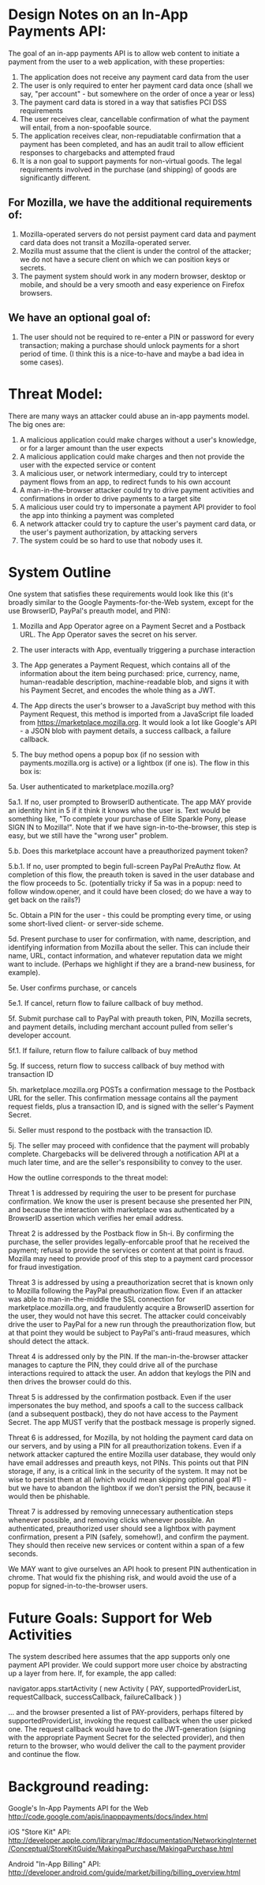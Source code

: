 Design Notes on an In-App Payments API:
========================================

The goal of an in-app payments API is to allow web content to initiate a payment from the user to a web application, with these properties:

1. The application does not receive any payment card data from the user
2. The user is only required to enter her payment card data once (shall we say, "per account" - but somewhere on the order of once a year or less)
3. The payment card data is stored in a way that satisfies PCI DSS requirements
4. The user receives clear, cancellable confirmation of what the payment will entail, from a non-spoofable source.
5. The application receives clear, non-repudiatable confirmation that a payment has been completed, and has an audit trail to allow efficient responses to chargebacks and attempted fraud
6. It is a non goal to support payments for non-virtual goods.  The legal requirements involved in the purchase (and shipping) of goods are significantly different.

For Mozilla, we have the additional requirements of:
----------------------------------------------------

1. Mozilla-operated servers do not persist payment card data and payment card data does not transit a Mozilla-operated server.
2. Mozilla must assume that the client is under the control of the attacker; we do not have a secure client on which we can position keys or secrets.
3. The payment system should work in any modern browser, desktop or mobile, and should be a very smooth and easy experience on Firefox browsers.

We have an optional goal of:
----------------------------

1. The user should not be required to re-enter a PIN or password for every transaction; making a purchase should unlock payments for a short period of time.  (I think this is a nice-to-have and maybe a bad idea in some cases).

Threat Model:
=============

There are many ways an attacker could abuse an in-app payments model.  The big ones are:

1. A malicious application could make charges without a user's knowledge, or for a larger amount than the user expects
2. A malicious application could make charges and then not provide the user with the expected service or content
3. A malicious user, or network intermediary, could try to intercept payment flows from an app, to redirect funds to his own account
4. A man-in-the-browser attacker could try to drive payment activities and confirmations in order to drive payments to a target site
5. A malicious user could try to impersonate a payment API provider to fool the app into thinking a payment was completed
6. A network attacker could try to capture the user's payment card data, or the user's payment authorization, by attacking servers
7. The system could be so hard to use that nobody uses it.

System Outline
==============

One system that satisfies these requirements would look like this (it's broadly similar to the Google Payments-for-the-Web system, except for the use BrowserID, PayPal's preauth model, and PIN):

1. Mozilla and App Operator agree on a Payment Secret and a Postback URL.  The App Operator saves the secret on his server.

2. The user interacts with App, eventually triggering a purchase interaction

3. The App generates a Payment Request, which contains all of the information about the item being purchased: price, currency, name, human-readable description, machine-readable blob, and signs it with his Payment Secret, and encodes the whole thing as a JWT.

4. The App directs the user's browser to a JavaScript buy method with this Payment Request, this method is imported from a JavaScript file loaded from https://marketplace.mozilla.org.  It would look a lot like Google's API - a JSON blob with payment details, a success callback, a failure callback.

5. The buy method opens a popup box (if no session with payments.mozilla.org is active) or a lightbox (if one is).  The flow in this box is:

5a.  User authenticated to marketplace.mozilla.org?

5a.1.  If no, user prompted to BrowserID authenticate.  The app MAY provide an identity hint in 5 if it think it knows who the user is.  Text would be something like, "To complete your purchase of Elite Sparkle Pony, please SIGN IN to Mozilla!".  Note that if we have sign-in-to-the-browser, this step is easy, but we still have the "wrong user" problem.

5.b. Does this marketplace account have a preauthorized payment token?

5.b.1. If no, user prompted to begin full-screen PayPal PreAuthz flow.  At completion of this flow, the preauth token is saved in the user database and the flow proceeds to 5c.  (potentially tricky if 5a was in a popup: need to follow window.opener, and it could have been closed; do we have a way to get back on the rails?)

5c. Obtain a PIN for the user - this could be prompting every time, or using some short-lived client- or server-side scheme.

5d. Present purchase to user for confirmation, with name, description, and identifying information from Mozilla about the seller.  This can include their name, URL, contact information, and whatever reputation data we might want to include.  (Perhaps we highlight if they are a brand-new business, for example).

5e. User confirms purchase, or cancels

5e.1. If cancel, return flow to failure callback of buy method.

5f. Submit purchase call to PayPal with preauth token, PIN, Mozilla secrets, and payment details, including merchant account pulled from seller's developer account.

5f.1. If failure, return flow to failure callback of buy method

5g. If success, return flow to success callback of buy method with transaction ID

5h. marketplace.mozilla.org POSTs a confirmation message to the Postback URL for the seller.  This confirmation message contains all the payment request fields, plus a transaction ID, and is signed with the seller's Payment Secret.

5i. Seller must respond to the postback with the transaction ID.

5j. The seller may proceed with confidence that the payment will probably complete.  Chargebacks will be delivered through a notification API at a much later time, and are the seller's responsibility to convey to the user.

How the outline corresponds to the threat model:

Threat 1 is addressed by requiring the user to be present for purchase confirmation. We know the user is present because she presented her PIN, and because the interaction with marketplace was authenticated by a BrowserID assertion which verifies her email address.

Threat 2 is addressed by the Postback flow in 5h-i.  By confirming the purchase, the seller provides legally-enforcable proof that he received the payment; refusal to provide the services or content at that point is fraud.  Mozilla may need to provide proof of this step to a payment card processor for fraud investigation.

Threat 3 is addressed by using a preauthorization secret that is known only to Mozilla following the PayPal preauthorization flow.  Even if an attacker was able to man-in-the-middle the SSL connection for marketplace.mozilla.org, and fraudulently acquire a BrowserID assertion for the user, they would not have this secret.  The attacker could conceivably drive the user to PayPal for a new run through the preauthorization flow, but at that point they would be subject to PayPal's anti-fraud measures, which should detect the attack.

Threat 4 is addressed only by the PIN.  If the man-in-the-browser attacker manages to capture the PIN, they could drive all of the purchase interactions required to attack the user.  An addon that keylogs the PIN and then drives the browser could do this.

Threat 5 is addressed by the confirmation postback.  Even if the user impersonates the buy method, and spoofs a call to the success callback (and a subsequent postback), they do not have access to the Payment Secret.  The app MUST verify that the postback message is properly signed.

Threat 6 is addressed, for Mozilla, by not holding the payment card data on our servers, and by using a PIN for all preauthorization tokens.  Even if a network attacker captured the entire Mozilla user database, they would only have email addresses and preauth keys, not PINs.  This points out that PIN storage, if any, is a critical link in the security of the system.  It may not be wise to persist them at all (which would mean skipping optional goal #1) - but we have to abandon the lightbox if we don't persist the PIN, because it would then be phishable.

Threat 7 is addressed by removing unnecessary authentication steps whenever possible, and removing clicks whenever possible.  An authenticated, preauthorized user should see a lightbox with payment confirmation, present a PIN (safely, somehow!), and confirm the payment.  They should then receive new services or content within a span of a few seconds.

We MAY want to give ourselves an API hook to present PIN authentication in chrome.  That would fix the phishing risk, and would avoid the use of a popup for signed-in-to-the-browser users.

Future Goals: Support for Web Activities
========================================

The system described here assumes that the app supports only one payment API provider.  We could support more user choice by abstracting up a layer from here.  If, for example, the app called:

navigator.apps.startActivity ( new Activity ( PAY, supportedProviderList, requestCallback, successCallback, failureCallback ) )

... and the browser presented a list of PAY-providers, perhaps filtered by supportedProviderList, invoking the request callback when the user picked one.  The request callback would have to do the JWT-generation (signing with the appropriate Payment Secret for the selected provider), and then return to the browser, who would deliver the call to the payment provider and continue the flow.

Background reading:
===================
Google's In-App Payments API for the Web
http://code.google.com/apis/inapppayments/docs/index.html

iOS "Store Kit" API:
http://developer.apple.com/library/mac/#documentation/NetworkingInternet/Conceptual/StoreKitGuide/MakingaPurchase/MakingaPurchase.html

Android "In-App Billing" API:
http://developer.android.com/guide/market/billing/billing_overview.html
